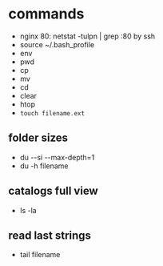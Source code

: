 # commands

- nginx 80: netstat -tulpn | grep :80 by ssh
- source ~/.bash_profile
- env
- pwd
- cp
- mv
- cd
- clear
- htop
- `touch filename.ext`

## folder sizes

- du --si --max-depth=1
- du -h filename

## catalogs full view

- ls -la

## read last strings

- tail filename
